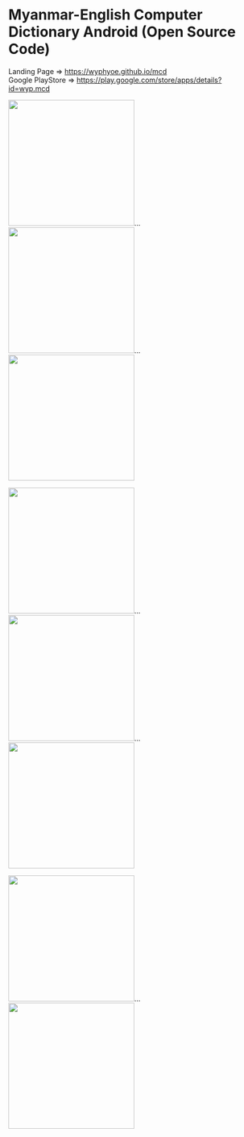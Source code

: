 Myanmar-English Computer Dictionary Android (Open Source Code)
====
Landing Page => https://wyphyoe.github.io/mcd</br>
Google PlayStore => https://play.google.com/store/apps/details?id=wyp.mcd

<p>
  <img src="https://github.com/wyphyoe/mcd-android/blob/master/assets/view1.png" width="250">...
  <img src="https://github.com/wyphyoe/mcd-android/blob/master/assets/view2.png" width="250">...
  <img src="https://github.com/wyphyoe/mcd-android/blob/master/assets/view3.png" width="250">
</p>
<p>
  <img src="https://github.com/wyphyoe/mcd-android/blob/master/assets/view4.png" width="250">...
  <img src="https://github.com/wyphyoe/mcd-android/blob/master/assets/view5.png" width="250">...
  <img src="https://github.com/wyphyoe/mcd-android/blob/master/assets/view6.png" width="250">
</p>
<p>
  <img src="https://github.com/wyphyoe/mcd-android/blob/master/assets/view7.png" width="250">...
  <img src="https://github.com/wyphyoe/mcd-android/blob/master/assets/view8.png" width="250">
</p>
